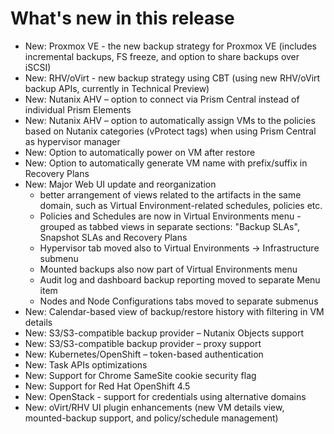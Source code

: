 # What's new in this release

* New: Proxmox VE - the new backup strategy for Proxmox VE \(includes incremental backups, FS freeze, and option to share backups over iSCSI\)
* New: RHV/oVirt - new backup strategy using CBT \(using new RHV/oVirt backup APIs, currently in Technical Preview\)
* New: Nutanix AHV – option to connect via Prism Central instead of individual Prism Elements
* New: Nutanix AHV – option to automatically assign VMs to the policies based on Nutanix categories \(vProtect tags\) when using Prism Central as hypervisor manager
* New: Option to automatically power on VM after restore
* New: Option to automatically generate VM name with prefix/suffix in Recovery Plans
* New: Major Web UI update and reorganization
  * better arrangement of views related to the artifacts in the same domain, such as Virtual Environment-related schedules, policies etc.
  * Policies and Schedules are now in Virtual Environments menu - grouped as tabbed views in separate sections: "Backup SLAs", Snapshot SLAs and Recovery Plans
  * Hypervisor tab moved also to Virtual Environments -&gt; Infrastructure submenu
  * Mounted backups also now part of Virtual Environments menu
  * Audit log and dashboard backup reporting moved to separate Menu item
  * Nodes and Node Configurations tabs moved to separate submenus 
* New: Calendar-based view of backup/restore history with filtering in VM details
* New: S3/S3-compatible backup provider – Nutanix Objects support
* New: S3/S3-compatible backup provider – proxy support
* New: Kubernetes/OpenShift – token-based authentication
* New: Task APIs optimizations
* New: Support for Chrome SameSite cookie security flag
* New: Support for Red Hat OpenShift 4.5
* New: OpenStack - support for credentials using alternative domains
* New: oVirt/RHV UI plugin enhancements \(new VM details view, mounted-backup support, and policy/schedule management\)

